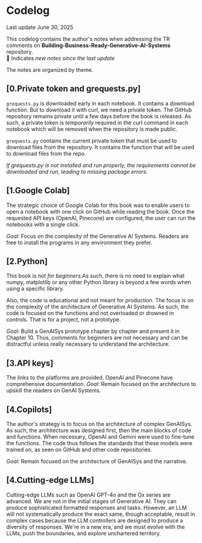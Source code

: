 # Codelog

Last update June 30, 2025

This codelog contains the author's notes when addressing the TR comments on **Building-Business-Ready-Generative-AI-Systems** repository.   
🐬 Indicates *new notes since the last update* 

The notes are organized by theme.


## [0.Private token and grequests.py]
 `grequests.py` is downloaded early in each notebook. It contains a download function. But to download it with curl, we need a private token.
 The GitHub repository remains private until a few days before the book is released.
 As such, a private token is *temporarily* required in the curl command in each notebook which will be removed when the repository is made public.
 
 `grequests.py` contains the current private token that must be used to download files from the repository. It contains the function that will be used to download files from the repo.

  *If grequests.py is not installed and run properly, the requirements cannot be downloaded and run, leading to missing package errors.*

## [1.Google Colab]
The strategic choice of Google Colab for this book was to enable users to open a notebook with one click on GitHub while reading the book. Once the requested API keys (OpenAI, Pinecone) are configured, the user can run the notebooks with a single click. 

*Goal*: Focus on the complexity of the Generative AI Systems.
Readers are free to install the programs in any environment they prefer.

## [2.Python]
This book is *not for beginners*.As such, there is no need to explain what numpy, matplotlib or any other Python library is beyond a few words when using
a specific library.

Also, the code is educational and not meant for production. The focus is on the complexity of the architecture of Generative AI Systems. As such, the code is focused on the functions and not overloaded or drowned in controls. That is for a project, not a prototype. 

*Goal*: Build a GenAISys prototype chapter by chapter and present it in Chapter 10. Thus, comments for beginners are not necessary and can be distractful unless really
necessary to understand the architecture.


## [3.API keys]
The links to the platforms are provided. OpenAI and Pinecone have comprehensive documentation. 
*Goal*: Remain focused on the architecture to upskill the readers on GenAI Systems.

## [4.Copilots]

The author's strategy is to focus on the architecture of complex GenAISys. As such, the architecture was designed first, then the main blocks of code and functions. When necessary, OpenAI and Gemini were used to fine-tune the functions. The code thus follows the standards that these models were trained on, as seen on GitHub and other code repositories.

*Goal*: Remain focused on the architecture of GenAISys and the narrative.

## [4.Cutting-edge LLMs]
Cutting-edge LLMs such as OpenAI GPT-4o and the Ox series are advanced. We are not in the initial stages of Generative AI. They can produce sophisticated formatted responses and tasks. However, an LLM will not systematically produce the exact same, though acceptable, result in complex cases because the LLM controllers are designed to produce a diversity of responses.
We're in a new era, and we must evolve with the LLMs, push the boundaries, and explore unchartered territory.



